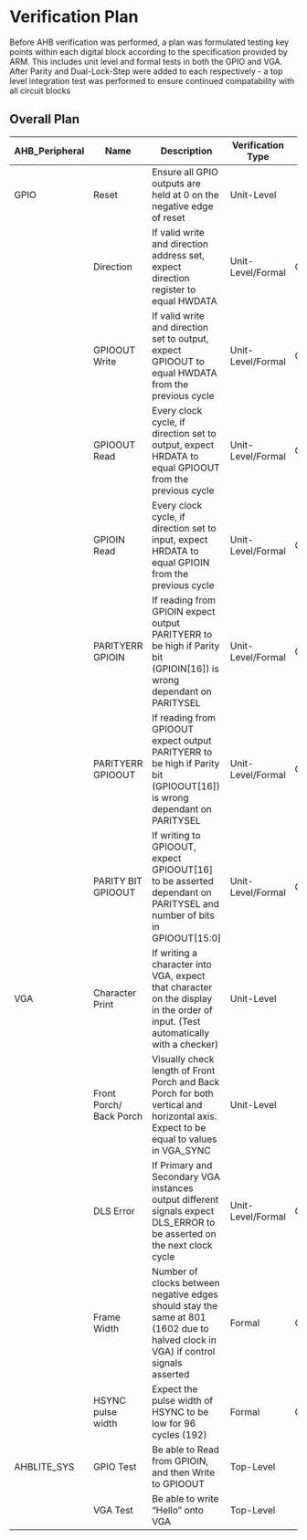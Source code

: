# Verification Plan

Before AHB verification was performed, a plan was formulated testing key points within each digital block according to the specification provided by ARM. This includes unit level and formal tests in both the GPIO and VGA. After Parity and Dual-Lock-Step were added to each respectively - a top level integration test was performed to ensure continued compatability with all circuit blocks

## Overall Plan
|     AHB_Peripheral    |     Name                       |     Description                                                                                                                                |     Verification Type    |     Formal Check Name      |
|-----------------------|--------------------------------|------------------------------------------------------------------------------------------------------------------------------------------------|--------------------------|----------------------------|
|     GPIO              |     Reset                      |     Ensure all GPIO outputs   are held at 0 on the negative edge of reset                                                                      |     Unit-Level           |                            |
|                       |     Direction                  |     If valid write and   direction address set, expect direction register to equal HWDATA                                                      |     Unit-Level/Formal    |     Check_dir              |
|                       |     GPIOOUT Write              |     If valid write and   direction set to output, expect GPIOOUT to equal HWDATA from the previous   cycle                                     |     Unit-Level/Formal    |     Check_write            |
|                       |     GPIOOUT Read               |     Every clock cycle, if direction   set to output, expect HRDATA to equal GPIOOUT from the previous cycle                                    |     Unit-Level/Formal    |     Check_read_out         |
|                       |     GPIOIN Read                |     Every clock cycle, if direction   set to input, expect HRDATA to equal GPIOIN from the previous cycle                                      |     Unit-Level/Formal    |     Check_read_in          |
|                       |     PARITYERR GPIOIN           |     If reading from GPIOIN expect   output PARITYERR to be high if Parity bit (GPIOIN[16]) is wrong dependant on   PARITYSEL                   |     Unit-Level/Formal    |     Check_parityerr_in     |
|                       |     PARITYERR GPIOOUT          |     If reading from GPIOOUT expect   output PARITYERR to be high if Parity bit (GPIOOUT[16]) is wrong dependant on   PARITYSEL                 |     Unit-Level/Formal    |     Check_parityerr_out    |
|                       |     PARITY BIT GPIOOUT         |     If writing to GPIOOUT, expect   GPIOOUT[16] to be asserted dependant on PARITYSEL and number of bits in GPIOOUT[15:0]                      |     Unit-Level/Formal    |     Check_parity_out       |
|     VGA               |     Character Print            |     If writing a character   into VGA, expect that character on the display in the order of input. (Test   automatically with a checker)       |     Unit-Level           |                            |
|                       |     Front Porch/ Back Porch    |     Visually check length of   Front Porch and Back Porch for both vertical and horizontal axis. Expect to   be equal to values in VGA_SYNC    |     Unit-Level           |                            |
|                       |     DLS Error                  |     If Primary and Secondary   VGA instances output different signals expect DLS_ERROR to be asserted on the   next clock cycle                |     Unit-Level/Formal    |     Check_dls              |
|                       |     Frame Width                |     Number of clocks between   negative edges should stay the same at 801 (1602 due to halved clock in VGA)   if control signals asserted      |     Formal               |     Check_hsync            |
|                       |     HSYNC pulse width          |     Expect the pulse width of   HSYNC to be low for 96 cycles (192)                                                                            |     Formal               |     Check_hsync_pulse      |
|     AHBLITE_SYS       |     GPIO Test                  |     Be able to Read from   GPIOIN, and then Write to GPIOOUT                                                                                   |     Top-Level            |                            |
|                       |     VGA Test                   |     Be able to write “Hello”   onto VGA                                                                                                        |     Top-Level            |                            |
